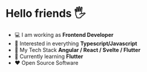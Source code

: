 <!-- <p align="center">
  <img width="460" height="300" src="http://www.fillmurray.com/460/300">
</p> -->


# Hello friends 🖐️

-   :computer: I am working as **Frontend Developer**
-   :monocle_face: Interested in everything **Typescript/Javascript**
-   :seedling: My Tech Stack **Angular / React / Svelte / Flutter**
-   :seedling: Currently learning **Flutter**
-   :heart: Open Source Software


<!-- [![Anurag's GitHub stats](https://github-readme-stats.vercel.app/api?username=abudygold&show_icons=true&theme=dark)](https://github.com/anuraghazra/github-readme-stats) -->

